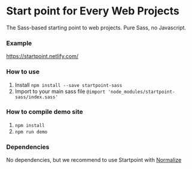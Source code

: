 # Start point for Every Web Projects

The Sass-based starting point to web projects. Pure Sass, no Javascript.


### Example

https://startpoint.netlify.com/


### How to use

1. Install `npm install --save startpoint-sass`
1. Import to your main sass file `@import 'node_modules/startpoint-sass/index.sass'`


### How to compile demo site

1. `npm install`
1. `npm run demo`


### Dependencies

No dependencies, but we recommend to use Startpoint with [Normalize](https://necolas.github.io/normalize.css/)